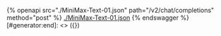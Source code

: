 [#generator:start]: <> ({ "template": "openapi" })
{% openapi src="./MiniMax-Text-01.json" path="/v2/chat/completions" method="post" %}
[./MiniMax-Text-01.json](./MiniMax-Text-01.json)
{% endswagger %}
[#generator:end]: <> ({})